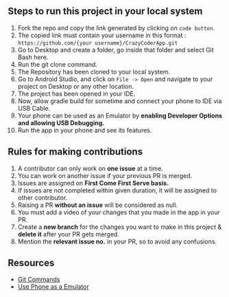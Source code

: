 ## Steps to run this project in your local system

1. Fork the repo and copy the link generated by clicking on `code button`. 
2. The copied link must contain your username in this format : `https://github.com/{your username}/CrazyCoderApp.git`
3. Go to Desktop and create a folder, go inside that folder and select Git Bash here.
4. Run the git clone command. 
5. The Repository has been cloned to your local system.
6. Go to Android Studio, and click on `File -> Open` and navigate to your project on Desktop or any other location.
7. The project has been opened in your IDE.
8. Now, allow gradle build for sometime and connect your phone to IDE via USB Cable.
9. Your phone can be used as an Emulator by **enabling Developer Options and allowing USB Debugging.**
10. Run the app in your phone and see its features.

## Rules for making contributions
1. A contributor can only work on **one issue** at a time.
2. You can work on another issue if your previous PR is merged.
3. Issues are assigned on **First Come First Serve basis.**
4. If issues are not completed within given duration, it will be assigned to other contributor.
5. Raising a PR **without an issue** will be considered as null.
6. You must add a video of your changes that you made in the app in your PR.
7. Create a **new branch** for the changes you want to make in this project & **delete it** after your PR gets merged.
8. Mention the **relevant issue no.** in your PR, so to avoid any confusions.

## Resources 

- [Git Commands](https://confluence.atlassian.com/bitbucketserver/basic-git-commands-776639767.html)
- [Use Phone as a Emulator](https://developer.android.com/studio/run/emulator)
